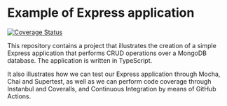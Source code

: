 # Example of Express application

[![Coverage Status](https://coveralls.io/repos/github/ULL-ESIT-INF-DSI-2122/notes-rest-api/badge.svg?branch=main)](https://coveralls.io/github/ULL-ESIT-INF-DSI-2122/notes-rest-api?branch=main)

This repository contains a project that illustrates the creation of a simple Express application
that performs CRUD operations over a MongoDB database. The application is written in TypeScript.

It also illustrates how we can test our Express application through Mocha, Chai and Supertest,
as well as we can perform code coverage through Instanbul and Coveralls, and Continuous Integration
by means of GitHub Actions.
